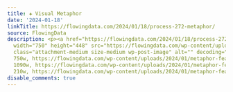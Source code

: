```yaml
---
title: ✚ Visual Metaphor
date: '2024-01-18'
linkTitle: https://flowingdata.com/2024/01/18/process-272-metaphor/
source: FlowingData
description: <p><a href="https://flowingdata.com/2024/01/18/process-272-metaphor/"><img
  width="750" height="448" src="https://flowingdata.com/wp-content/uploads/2024/01/metaphor-featured-750x448.png"
  class="attachment-medium size-medium wp-post-image" alt="" decoding="async" srcset="https://flowingdata.com/wp-content/uploads/2024/01/metaphor-featured-750x448.png
  750w, https://flowingdata.com/wp-content/uploads/2024/01/metaphor-featured-1090x651.png
  1090w, https://flowingdata.com/wp-content/uploads/2024/01/metaphor-featured-210x125.png
  210w, https://flowingdata.com/wp-content/uploads/2024/01/metaphor-featur ...
disable_comments: true
---
```

<p><a href="https://flowingdata.com/2024/01/18/process-272-metaphor/"><img width="750" height="448" src="https://flowingdata.com/wp-content/uploads/2024/01/metaphor-featured-750x448.png" class="attachment-medium size-medium wp-post-image" alt="" decoding="async" srcset="https://flowingdata.com/wp-content/uploads/2024/01/metaphor-featured-750x448.png 750w, https://flowingdata.com/wp-content/uploads/2024/01/metaphor-featured-1090x651.png 1090w, https://flowingdata.com/wp-content/uploads/2024/01/metaphor-featured-210x125.png 210w, https://flowingdata.com/wp-content/uploads/2024/01/metaphor-featur ...